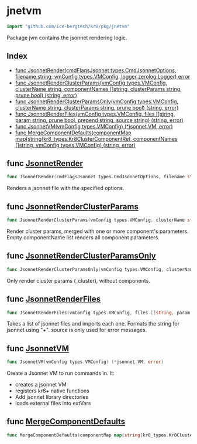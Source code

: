 # jnetvm

```go
import "github.com/ice-bergtech/kr8/pkg/jnetvm"
```

Package jvm contains the jsonnet rendering logic.

## Index

- [func JsonnetRender\(cmdFlagsJsonnet types.CmdJsonnetOptions, filename string, vmConfig types.VMConfig, logger zerolog.Logger\) error](<#JsonnetRender>)
- [func JsonnetRenderClusterParams\(vmConfig types.VMConfig, clusterName string, componentNames \[\]string, clusterParams string, prune bool\) \(string, error\)](<#JsonnetRenderClusterParams>)
- [func JsonnetRenderClusterParamsOnly\(vmConfig types.VMConfig, clusterName string, clusterParams string, prune bool\) \(string, error\)](<#JsonnetRenderClusterParamsOnly>)
- [func JsonnetRenderFiles\(vmConfig types.VMConfig, files \[\]string, param string, prune bool, prepend string, source string\) \(string, error\)](<#JsonnetRenderFiles>)
- [func JsonnetVM\(vmConfig types.VMConfig\) \(\*jsonnet.VM, error\)](<#JsonnetVM>)
- [func MergeComponentDefaults\(componentMap map\[string\]kr8\_types.Kr8ClusterComponentRef, componentNames \[\]string, vmConfig types.VMConfig\) \(string, error\)](<#MergeComponentDefaults>)


<a name="JsonnetRender"></a>
## func [JsonnetRender](<https://github.com:icebergtech/kr8/blob/main/pkg/jnetvm/jsonnet.go#L131-L136>)

```go
func JsonnetRender(cmdFlagsJsonnet types.CmdJsonnetOptions, filename string, vmConfig types.VMConfig, logger zerolog.Logger) error
```

Renders a jsonnet file with the specified options.

<a name="JsonnetRenderClusterParams"></a>
## func [JsonnetRenderClusterParams](<https://github.com:icebergtech/kr8/blob/main/pkg/jnetvm/jsonnet.go#L209-L215>)

```go
func JsonnetRenderClusterParams(vmConfig types.VMConfig, clusterName string, componentNames []string, clusterParams string, prune bool) (string, error)
```

Render cluster params, merged with one or more component's parameters. Empty componentName list renders all component parameters.

<a name="JsonnetRenderClusterParamsOnly"></a>
## func [JsonnetRenderClusterParamsOnly](<https://github.com:icebergtech/kr8/blob/main/pkg/jnetvm/jsonnet.go#L186-L191>)

```go
func JsonnetRenderClusterParamsOnly(vmConfig types.VMConfig, clusterName string, clusterParams string, prune bool) (string, error)
```

Only render cluster params \(\_cluster\), without components.

<a name="JsonnetRenderFiles"></a>
## func [JsonnetRenderFiles](<https://github.com:icebergtech/kr8/blob/main/pkg/jnetvm/jsonnet.go#L82-L89>)

```go
func JsonnetRenderFiles(vmConfig types.VMConfig, files []string, param string, prune bool, prepend string, source string) (string, error)
```

Takes a list of jsonnet files and imports each one. Formats the string for jsonnet using "\+". source is only used for error messages.

<a name="JsonnetVM"></a>
## func [JsonnetVM](<https://github.com:icebergtech/kr8/blob/main/pkg/jnetvm/jsonnet.go#L49>)

```go
func JsonnetVM(vmConfig types.VMConfig) (*jsonnet.VM, error)
```

Create a Jsonnet VM to run commands in. It:

- creates a jsonnet VM
- registers kr8\+ native functions
- Add jsonnet library directories
- loads external files into extVars

<a name="MergeComponentDefaults"></a>
## func [MergeComponentDefaults](<https://github.com:icebergtech/kr8/blob/main/pkg/jnetvm/jsonnet.go#L254-L258>)

```go
func MergeComponentDefaults(componentMap map[string]kr8_types.Kr8ClusterComponentRef, componentNames []string, vmConfig types.VMConfig) (string, error)
```

